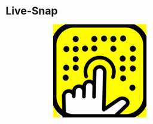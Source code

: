 # Live-Snap

<p align="center"><img src=https://github.com/OlegAba/Live-Snap/blob/master/Live-Snap/Live-Snap/Assets.xcassets/AppIcon.appiconset/Icon-1024.png width=250 /></p>
